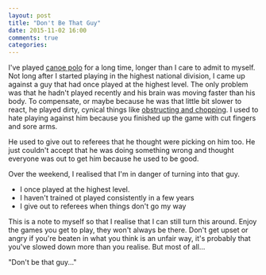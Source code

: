 ```yaml
---
layout: post
title: "Don't Be That Guy"
date: 2015-11-02 16:00
comments: true
categories: 
---
```


I've played [canoe polo](https://youtu.be/VMt5V4mq6f4?t=202) for a long time, longer than I care to admit to myself.
Not long after I started playing in the highest national division, I came up against a guy that had once played at the highest level.
The only problem was that he hadn't played recently and his brain was moving faster than his body.
To compensate, or maybe because he was that little bit slower to react, he played dirty, cynical things like [obstructing and chopping](https://youtu.be/cBSpEffaIuk?t=39).
I used to hate playing against him because you finished up the game with cut fingers and sore arms.

He used to give out to referees that he thought were picking on him too.
He just couldn't accept that he was doing something wrong and thought everyone was out to get him because he used to be good.

Over the weekend, I realised that I'm in danger of turning into that guy.
- I once played at the highest level.
- I haven't trained ot played consistently in a few years
- I give out to referees when things don't go my way

This is a note to myself so that I realise that I can still turn this around.
Enjoy the games you get to play, they won't always be there.
Don't get upset or angry if you're beaten in what you think is an unfair way, it's probably that you've slowed down more than you realise.
But most of all...

"Don't be that guy..."
